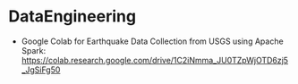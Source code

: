 # DataEngineering

* Google Colab for Earthquake Data Collection from USGS using Apache Spark: https://colab.research.google.com/drive/1C2iNmma_JU0TZpWjOTD6zj5_JgSiFg50
